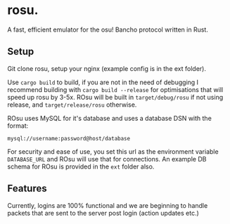 # rosu.

A fast, efficient emulator for the osu! Bancho protocol written in Rust.

## Setup

Git clone rosu, setup your nginx (example config is in the ext folder).

Use `cargo build` to build, if you are not in the need of debugging I recommend building with `cargo build --release` for optimisations that will speed up rosu by 3-5x. ROsu will be built in `target/debug/rosu` if not using release, and `target/release/rosu` otherwise.

ROsu uses MySQL for it's database and uses a database DSN with the format:

`mysql://username:password@host/database`

For security and ease of use, you set this url as the environment variable `DATABASE_URL` and ROsu will use that for connections. An example DB schema for ROsu is provided in the `ext` folder also.

## Features

Currently, logins are 100% functional and we are beginning to handle packets that are sent to the server post login (action updates etc.)